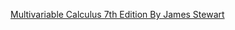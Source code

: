 [Multivariable Calculus 7th Edition By James Stewart](https://www.doc88.com/p-9864709815812.html?r=1)
